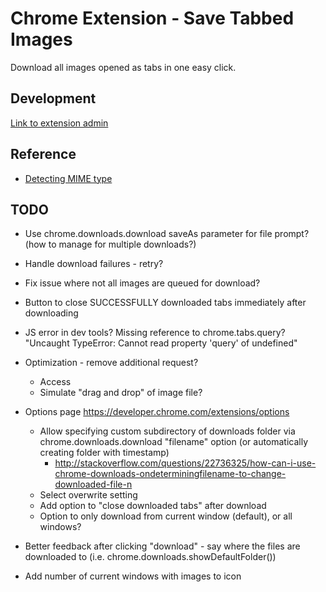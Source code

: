 # Chrome Extension - Save Tabbed Images

Download all images opened as tabs in one easy click.



## Development

[Link to extension admin](https://chrome.google.com/webstore/developer/edit/hhcoikfhkkadkgklepjkfgafmjoggefh)



## Reference

* [Detecting MIME type](http://stackoverflow.com/a/21042958/341512)


## TODO

* Use chrome.downloads.download saveAs parameter for file prompt? (how to manage for multiple downloads?)

* Handle download failures - retry?

* Fix issue where not all images are queued for download?

* Button to close SUCCESSFULLY downloaded tabs immediately after downloading

* JS error in dev tools?
	Missing reference to chrome.tabs.query?
	"Uncaught TypeError: Cannot read property 'query' of undefined"

* Optimization - remove additional request?
    * Access
	* Simulate "drag and drop" of image file?

* Options page https://developer.chrome.com/extensions/options
	* Allow specifying custom subdirectory of downloads folder via chrome.downloads.download "filename" option (or automatically creating folder with timestamp)
		* http://stackoverflow.com/questions/22736325/how-can-i-use-chrome-downloads-ondeterminingfilename-to-change-downloaded-file-n
	* Select overwrite setting
	* Add option to "close downloaded tabs" after download
	* Option to only download from current window (default), or all windows?

* Better feedback after clicking "download" - say where the files are downloaded to (i.e. chrome.downloads.showDefaultFolder())

* Add number of current windows with images to icon
